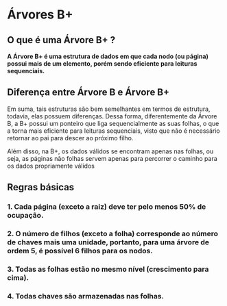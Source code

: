 # Árvores B+


## O que é uma Árvore B+ ?

**A Árvore B+ é uma estrutura de dados em que cada nodo (ou página) possui mais de um elemento, porém sendo eficiente para leituras sequenciais.**



## Diferença entre Árvore B e Árvore B+

Em suma, tais estruturas são bem semelhantes em termos de estrutura, todavia, elas possuem diferenças. Dessa forma, diferentemente da Árvore B, a B+ possui um ponteiro que liga sequencialmente as suas folhas, o que a torna mais eficiente para leituras sequenciais, visto que não é necessário retornar ao pai para descer ao próximo filho.

Além disso, na B+, os dados válidos se encontram apenas nas folhas, ou seja, as páginas não folhas servem apenas para percorrer o caminho para os dados propriamente válidos


## Regras básicas

### **1. Cada página (exceto a raiz) deve ter pelo menos 50% de ocupação.**
### **2. O número de filhos (exceto a folha) corresponde ao número de chaves mais uma unidade, portanto, para uma árvore de ordem 5, é possível 6 filhos para os nodos.**
### **3. Todas as folhas estão no mesmo nível (crescimento para cima).**
### **4. Todas chaves são armazenadas nas folhas.**